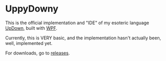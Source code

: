 # UppyDowny
This is the official implementation and "IDE" of my esoteric language [UpDown](https://esolangs.org/wiki/UpDown), built with [WPF](https://learn.microsoft.com/en-us/dotnet/desktop/wpf/).

Currently, this is VERY basic, and the implementation hasn't actually been, well, implemented yet.

For downloads, go to [releases](https://github.com/IdfbAn/UppyDowny/releases).
